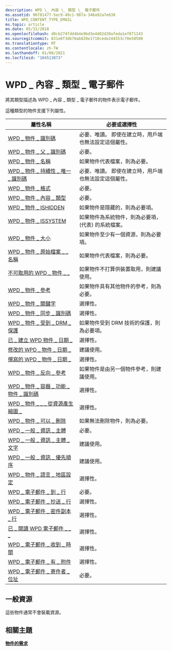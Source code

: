 ```yaml
---
description: WPD \_ 內容 \_ 類型 \_ 電子郵件
ms.assetid: 96f81477-5ec9-49c1-987a-348a92a7e638
title: WPD_CONTENT_TYPE_EMAIL
ms.topic: article
ms.date: 05/31/2018
ms.openlocfilehash: d0cb274fdd4b4e9bd3e4d02d20afeda1ef871143
ms.sourcegitcommit: 831e8f3db78ab820e1710cede244553c70e50500
ms.translationtype: MT
ms.contentlocale: zh-TW
ms.lasthandoff: 01/08/2021
ms.locfileid: "104513873"
---
```

# <a name="wpd_content_type_email"></a>WPD \_ 內容 \_ 類型 \_ 電子郵件

將其類型描述為 WPD \_ 內容 \_ 類型 \_ 電子郵件的物件表示電子郵件。

這種類型的物件支援下列屬性。



| 屬性名稱                                                                                                         | 必要或選擇性                                                           |
|-----------------------------------------------------------------------------------------------------------------------|--------------------------------------------------------------------------------|
| [WPD \_ 物件 \_ 識別碼](object-properties.md)                                                                | 必要、唯讀。 即使在建立時，用戶端也無法設定這個屬性。 |
| [WPD \_ 物件 \_ 父 \_ 識別碼](object-properties.md)                                                 | 必要。                                                                      |
| [WPD \_ 物件 \_ 名稱](object-properties.md)                                                            | 如果物件代表檔案，則為必要。                                      |
| [WPD \_ 物件 \_ 持續性 \_ 唯一 \_ 識別碼](object-properties.md)                          | 必要、唯讀。 即使在建立時，用戶端也無法設定這個屬性。 |
| [WPD \_ 物件 \_ 格式](object-properties.md)                                                        | 必要。                                                                      |
| [WPD \_ 物件 \_ 內容 \_ 類型](object-properties.md)                                           | 必要。                                                                      |
| [WPD \_ 物件 \_ ISHIDDEN](object-properties.md)                                                    | 如果物件是隱藏的，則為必要項。                                              |
| [WPD \_ 物件 \_ ISSYSTEM](object-properties.md)                                                    | 如果物件為系統物件，則為必要項， (代表) 的系統檔案。          |
| [WPD \_ 物件 \_ 大小](object-properties.md)                                                            | 如果物件至少有一個資源，則為必要項。                              |
| [WPD \_ 物件 \_ 原始檔案 \_ \_ 名稱](object-properties.md)                              | 如果物件代表檔案，則為必要。                                      |
| [不可取用的 WPD \_ 物件 \_ \_](object-properties.md)                                       | 如果物件不打算供裝置取用，則建議使用。          |
| [WPD \_ 物件 \_ 參考](object-properties.md)                                                | 如果物件具有其他物件的參考，則為必要。                        |
| [WPD \_ 物件 \_ 關鍵字](object-properties.md)                                                    | 選擇性。                                                                      |
| [WPD \_ 物件 \_ 同步 \_ 識別碼](object-properties.md)                                                     | 選擇性。                                                                      |
| [WPD \_ 物件 \_ 受到 \_ DRM \_ 保護](object-properties.md)                                  | 如果物件受到 DRM 技術的保護，則為必要項。                         |
| [已 \_ 建立 WPD 物件 \_ 日期 \_](object-properties.md)                                           | 選擇性。                                                                      |
| [修改的 WPD \_ 物件 \_ 日期 \_](object-properties.md)                                         | 建議使用。                                                                   |
| [撰寫的 WPD \_ 物件 \_ 日期 \_](object-properties.md)                                         | 選擇性。                                                                      |
| [WPD \_ 物件 \_ 反向 \_ 參考](object-properties.md)                                                                | 如果物件是由另一個物件參考，則建議使用。                     |
| [WPD \_ 物件 \_ 容器 \_ 功能 \_ 物件 \_ 識別碼](object-properties.md)     | 選擇性。                                                                      |
| [WPD \_ 物件 \_ \_ \_ 從資源產生縮圖 \_](object-properties.md) | 選擇性。                                                                      |
| [WPD \_ 物件 \_ 可以 \_ 刪除](object-properties.md)                                                                     | 如果無法刪除物件，則為必要。                                      |
| [WPD \_ 一般 \_ 資訊 \_ 主體](object-properties.md)                                                            | 必要。                                                                      |
| [WPD \_ 一般 \_ 資訊 \_ 主體 \_ 文字](object-properties.md)                                                         | 建議使用。                                                                   |
| [WPD \_ 一般 \_ 資訊 \_ 優先順序](object-properties.md)                                                           | 建議使用。                                                                   |
| [WPD \_ 物件 \_ 語言 \_ 地區設定](object-properties.md)                                                                | 選擇性。                                                                      |
| [WPD \_ 電子郵件 \_ 到 \_ 行](email-properties.md)                                                        | 必要。                                                                      |
| [WPD \_ 電子郵件 \_ 抄送 \_ 行](email-properties.md)                                                        | 選擇性。                                                                      |
| [WPD \_ 電子郵件 \_ 密件副本 \_ 行](email-properties.md)                                                      | 選擇性。                                                                      |
| [已 \_ 閱讀 WPD 電子郵件 \_ \_ \_](email-properties.md)                                           | 選擇性。                                                                      |
| [WPD \_ 電子郵件 \_ 收到 \_ 時間](email-properties.md)                                            | 選擇性。                                                                      |
| [WPD \_ 電子郵件 \_ 有 \_ 附件](email-properties.md)                                        | 選擇性。                                                                      |
| [WPD \_ 電子郵件 \_ 寄件者 \_ 位址](email-properties.md)                                          | 必要。                                                                      |



 

## <a name="typical-resources"></a>一般資源

這些物件通常不會裝載資源。

## <a name="related-topics"></a>相關主題

<dl> <dt>

[**物件的需求**](requirements-for-objects.md)
</dt> </dl>

 

 



